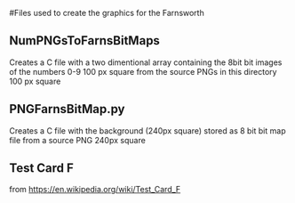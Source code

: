 #Files used to create the graphics for the Farnsworth

## NumPNGsToFarnsBitMaps
Creates a C file with a two dimentional array containing the 8bit bit images of the numbers 0-9 100 px square from the source PNGs in this directory 100 px square

## PNGFarnsBitMap.py
Creates a C file with the background (240px square) stored as 8 bit bit map file from a source PNG 240px square

## Test Card F 
from https://en.wikipedia.org/wiki/Test_Card_F
